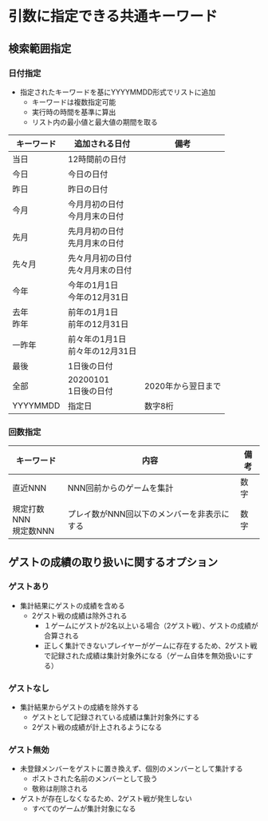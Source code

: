 # 引数に指定できる共通キーワード

## 検索範囲指定

### 日付指定

- 指定されたキーワードを基にYYYYMMDD形式でリストに追加
  - キーワードは複数指定可能
  - 実行時の時間を基準に算出
  - リスト内の最小値と最大値の期間を取る

| キーワード     | 追加される日付                         | 備考               |
| -------------- | -------------------------------------- | ------------------ |
| 当日           | 12時間前の日付                         |                    |
| 今日           | 今日の日付                             |                    |
| 昨日           | 昨日の日付                             |                    |
| 今月           | 今月月初の日付<br />今月月末の日付     |                    |
| 先月           | 先月月初の日付<br />先月月末の日付     |                    |
| 先々月         | 先々月月初の日付<br />先々月月末の日付 |                    |
| 今年           | 今年の1月1日<br />今年の12月31日       |                    |
| 去年<br />昨年 | 前年の1月1日<br />前年の12月31日       |                    |
| 一昨年         | 前々年の1月1日<br />前々年の12月31日   |                    |
| 最後           | 1日後の日付                            |                    |
| 全部           | 20200101<br />1日後の日付              | 2020年から翌日まで |
| YYYYMMDD       | 指定日                                 | 数字8桁            |

### 回数指定

| キーワード                 | 内容                                        | 備考 |
| -------------------------- | ------------------------------------------- | ---- |
| 直近NNN                    | NNN回前からのゲームを集計                   | 数字 |
| 規定打数NNN<br />規定数NNN | プレイ数がNNN回以下のメンバーを非表示にする | 数字 |

## ゲストの成績の取り扱いに関するオプション

### ゲストあり

- 集計結果にゲストの成績を含める
  - 2ゲスト戦の成績は除外される
    - １ゲームにゲストが2名以上いる場合（2ゲスト戦）、ゲストの成績が合算される
    - 正しく集計できないプレイヤーがゲームに存在するため、2ゲスト戦で記録された成績は集計対象外になる（ゲーム自体を無効扱いにする）

### ゲストなし

- 集計結果からゲストの成績を除外する
  - ゲストとして記録されている成績は集計対象外にする
  - 2ゲスト戦の成績が計上されるようになる

### ゲスト無効

- 未登録メンバーをゲストに置き換えず、個別のメンバーとして集計する
  - ポストされた名前のメンバーとして扱う
  - 敬称は削除される
- ゲストが存在しなくなるため、2ゲスト戦が発生しない
  - すべてのゲームが集計対象になる
